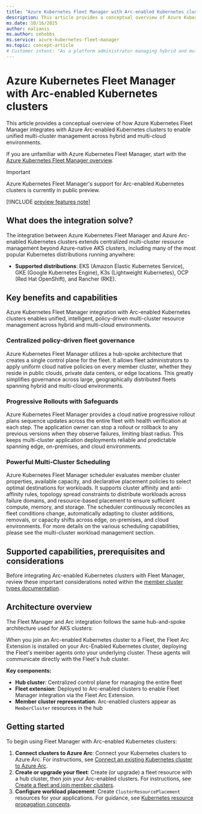 ```yaml
---
title: "Azure Kubernetes Fleet Manager with Arc-enabled Kubernetes clusters"
description: This article provides a conceptual overview of Azure Kubernetes Fleet Manager integration with Azure Arc-enabled Kubernetes clusters.
ms.date: 10/16/2025
author: ealianis
ms.author: sehobbs
ms.service: azure-kubernetes-fleet-manager
ms.topic: concept-article
# Customer intent: "As a platform administrator managing hybrid and multi-cloud Kubernetes infrastructure, I want to understand how Azure Kubernetes Fleet Manager integrates with Arc-enabled Kubernetes clusters, so that I can centrally manage my entire fleet regardless of where clusters are running."
---
```


# Azure Kubernetes Fleet Manager with Arc-enabled Kubernetes clusters

This article provides a conceptual overview of how Azure Kubernetes Fleet Manager integrates with Azure Arc-enabled Kubernetes clusters to enable unified multi-cluster management across hybrid and multi-cloud environments.

If you are unfamiliar with Azure Kubernetes Fleet Manager, start with the [Azure Kubernetes Fleet Manager overview](./overview.md).

> [!IMPORTANT]
> Azure Kubernetes Fleet Manager's support for Arc-enabled Kubernetes clusters is currently in public preview.

[!INCLUDE [preview features note](./includes/preview/preview-callout.md)]

## What does the integration solve?

The integration between Azure Kubernetes Fleet Manager and Azure Arc-enabled Kubernetes clusters extends centralized multi-cluster resource management beyond Azure-native AKS clusters, including many of the most popular Kubernetes distributions running anywhere:

- **Supported distributions**: EKS (Amazon Elastic Kubernetes Service), GKE (Google Kubernetes Engine), K3s (Lightweight Kubernetes), OCP (Red Hat OpenShift), and Rancher (RKE).

## Key benefits and capabilities

Azure Kubernetes Fleet Manager integration with Arc-enabled Kubernetes clusters enables unified, intelligent, policy-driven multi-cluster resource management across hybrid and multi-cloud environments.

### Centralized policy-driven fleet governance

Azure Kubernetes Fleet Manager utilizes a hub-spoke architecture that creates a single control plane for the fleet. It allows fleet administrators to apply uniform cloud native policies on every member cluster, whether they reside in public clouds, private data centers, or edge locations. This greatly simplifies governance across large, geographically distributed fleets spanning hybrid and multi-cloud environments.

### Progressive Rollouts with Safeguards

Azure Kubernetes Fleet Manager provides a cloud native progressive rollout plans sequence updates across the entire fleet with health verification at each step. The application owner can stop a rollout or rollback to any previous versions when they observe failures, limiting blast radius. This keeps multi-cluster application deployments reliable and predictable spanning edge, on-premises, and cloud environments.

### Powerful Multi-Cluster Scheduling

Azure Kubernetes Fleet Manager scheduler evaluates member cluster properties, available capacity, and declarative placement policies to select optimal destinations for workloads. It supports cluster affinity and anti-affinity rules, topology spread constraints to distribute workloads across failure domains, and resource-based placement to ensure sufficient compute, memory, and storage. The scheduler continuously reconciles as fleet conditions change, automatically adapting to cluster additions, removals, or capacity shifts across edge, on-premises, and cloud environments. For more details on the various scheduling capabilities, please see the multi-cluster workload management section.

## Supported capabilities, prerequisites and considerations

Before integrating Arc-enabled Kubernetes clusters with Fleet Manager, review these important considerations
noted within the [member cluster types documentation](./concepts-member-cluster-types.md).

## Architecture overview

The Fleet Manager and Arc integration follows the same hub-and-spoke architecture used for AKS clusters:

When you join an Arc-enabled Kubernetes cluster to a Fleet, the Fleet Arc Extension is installed on your Arc-Enabled Kubernetes cluster, deploying the Fleet's member agents onto your underlying cluster. These agents will communicate directly with the Fleet's hub cluster. 

**Key components:**

- **Hub cluster**: Centralized control plane for managing the entire fleet
- **Fleet extension**: Deployed to Arc-enabled clusters to enable Fleet Manager integration via the Fleet Arc Extension.
- **Member cluster representation**: Arc-enabled clusters appear as `MemberCluster` resources in the hub

## Getting started 

To begin using Fleet Manager with Arc-enabled Kubernetes clusters:

1. **Connect clusters to Azure Arc**: Connect your Kubernetes clusters to Azure Arc. For instructions, see [Connect an existing Kubernetes cluster to Azure Arc](/azure/azure-arc/kubernetes/quickstart-connect-cluster).
2. **Create or upgrade your fleet**: Create (or upgrade) a fleet resource with a hub cluster, then join your Arc-enabled clusters. For instructions, see [Create a fleet and join member clusters](./quickstart-create-fleet-and-members.md).
3. **Configure workload placement**: Create `ClusterResourcePlacement` resources for your applications. For guidance, see [Kubernetes resource propagation concepts](./concepts-resource-propagation.md).